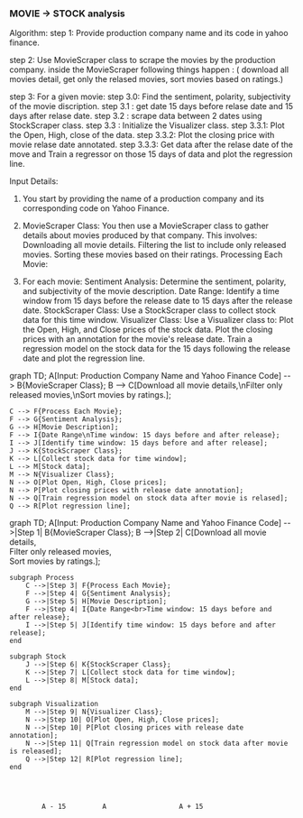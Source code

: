 ### MOVIE -> STOCK analysis


Algorithm: 
step 1: Provide production company name and its code in yahoo finance. 

step 2: Use MovieScraper class to scrape the movies by the production company. 
        inside the MovieScraper following things happen : ( download all movies detail, get only the relased movies, sort movies based on ratings.)

step 3: For a given movie: 
    step 3.0: Find the sentiment, polarity, subjectivity of the movie discription. 
    step 3.1 : get date 15 days before relase date and 15 days after relase date. 
    step 3.2 : scrape data between 2 dates using StockScraper class. 
    step 3.3 : Initialize the Visualizer class.
        step 3.3.1: Plot the Open, High, close of the data. 
        step 3.3.2: Plot the closing price with movie relase date annotated.
        step 3.3.3: Get data after the relase date of the move and Train a regressor on those 15 days of data and plot the regression line. 


Input Details:

1. You start by providing the name of a production company and its corresponding code on Yahoo Finance.
   
2. MovieScraper Class:
    You then use a MovieScraper class to gather details about movies produced by that company.
    This involves:
    Downloading all movie details.
    Filtering the list to include only released movies.
    Sorting these movies based on their ratings.
    Processing Each Movie:

3. For each movie:
    Sentiment Analysis: Determine the sentiment, polarity, and subjectivity of the movie description.
    Date Range: Identify a time window from 15 days before the release date to 15 days after the release date.
    StockScraper Class: Use a StockScraper class to collect stock data for this time window.
    Visualizer Class: Use a Visualizer class to:
        Plot the Open, High, and Close prices of the stock data.
        Plot the closing prices with an annotation for the movie's release date.
        Train a regression model on the stock data for the 15 days following the release date and plot the regression line.


graph TD;
    A[Input: Production Company Name and Yahoo Finance Code] --> B{MovieScraper Class};
    B --> C[Download all movie details,\nFilter only released movies,\nSort movies by ratings.];

    C --> F{Process Each Movie};
    F --> G{Sentiment Analysis};
    G --> H[Movie Description];
    F --> I{Date Range\nTime window: 15 days before and after release};
    I --> J[Identify time window: 15 days before and after release];
    J --> K{StockScraper Class};
    K --> L[Collect stock data for time window];
    L --> M[Stock data];
    M --> N{Visualizer Class};
    N --> O[Plot Open, High, Close prices];
    N --> P[Plot closing prices with release date annotation];
    N --> Q[Train regression model on stock data after movie is relased];
    Q --> R[Plot regression line];



graph TD;
    A[Input: Production Company Name and Yahoo Finance Code] -->|Step 1| B{MovieScraper Class};
    B -->|Step 2| C[Download all movie details,<br>Filter only released movies,<br>Sort movies by ratings.];

    subgraph Process
        C -->|Step 3| F{Process Each Movie};
        F -->|Step 4| G{Sentiment Analysis};
        G -->|Step 5| H[Movie Description];
        F -->|Step 4| I{Date Range<br>Time window: 15 days before and after release};
        I -->|Step 5| J[Identify time window: 15 days before and after release];
    end

    subgraph Stock
        J -->|Step 6| K{StockScraper Class};
        K -->|Step 7| L[Collect stock data for time window];
        L -->|Step 8| M[Stock data];
    end

    subgraph Visualization
        M -->|Step 9| N{Visualizer Class};
        N -->|Step 10| O[Plot Open, High, Close prices];
        N -->|Step 10| P[Plot closing prices with release date annotation];
        N -->|Step 11| Q[Train regression model on stock data after movie is released];
        Q -->|Step 12| R[Plot regression line];
    end




            A - 15         A                  A + 15